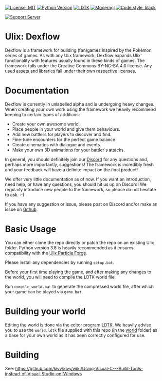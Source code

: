 [![License: MIT](https://img.shields.io/badge/License-MIT-yellow.svg)](https://opensource.org/licenses/MIT)
[![Python Version](https://img.shields.io/badge/python-3.8+-green.svg)](https://www.python.org/)
[![LDTK](https://img.shields.io/badge/awesomified_by-ldtk-orange.svg)](https://ldtk.io/)
[![Moderngl](https://img.shields.io/badge/powered_by-moderngl-red.svg)](https://github.com/moderngl/moderngl)
[![Code style: black](https://img.shields.io/badge/code%20style-black-000000.svg)](https://github.com/psf/black)

[![Support Server](https://img.shields.io/discord/762339140272128070.svg?label=Discord&logo=Discord&colorB=7289da&style=for-the-badge)](https://discord.gg/4EkvwQf2UT)

# Ulix: Dexflow
Dexflow is a framework for building (fan)games inspired by the Pokémon series of games.
As with any Ulix framework, Dexflow expands Ulix' functionality with features usually found in these kinds of games.
The framework falls under the Creative Commons BY-NC-SA 4.0 license. Any used assets and libraries fall under their own respective licenses.

# Documentation

Dexflow is currently in unlabelled alpha and is undergoing heavy changes. When creating your own work using the framework we heavily recommend keeping to certain types of additions:

- Create your own awesome world.
- Place people in your world and give them behaviours.
- Add new battlers for players to discover and find.
- Fine-tune encounters for the perfect game balance.
- Create cinematics with dialogue and events.
- Make your own 3D animations for your battler's attacks.

In general, you should definitely join our [Discord](https://discord.gg/4EkvwQf2UT) for any questions and, perhaps more importantly, suggestions! The framework is incredibly fresh and your feedback will have a definite impact on the final product!

We offer very little documentation as of now. If you want an introduction, need help, or have any questions, you should hit us up on Discord! We regularly introduce new people to the framework, so please do not hesitate to ask. :-)

If you have any suggestion or issue, please post on Discord and/or make an issue on [Github](https://github.com/Sipondo/ulix-dexflow/issues).

# Basic Usage
You can either clone the repo directly or patch the repo on an existing Ulix folder.
Python version 3.8 is heavily recommended as it ensures compatibility with the [Ulix Particle Forge](https://github.com/Sipondo/ulix-particle-forge).

Please install any dependencies by running `setup.bat`.

Before your first time playing the game, and after making any changes to the world, you will need to compile the LDTK world file.

Run `compile_world.bat` to generate the compressed world file, after which your game can be played via `game.bat`.

# Building your world

Editing the world is done via the editor program [LDTK](https://ldtk.io/). We heavily advise you to use the `world.ldtk` file supplied with this repo (in the [world](https://github.com/Sipondo/ulix-dexflow/tree/main/world) folder) as a base for your own world as it has been correctly configured for use.

# Building

See: https://github.com/kivy/kivy/wiki/Using-Visual-C---Build-Tools-instead-of-Visual-Studio-on-Windows
